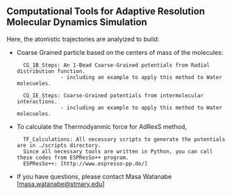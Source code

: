 ## Computational Tools for Adaptive Resolution Molecular Dynamics Simulation 

Here, the atomistic trajectories are analyized to build:

- Coarse Grained particle based on the centers of mass of the molecules:

		CG_1B_Steps: An 1-Bead Coarse-Grained potentials from Radial distribution function.
					- including an example to apply this method to Water molecueles.

		CG_IE_Steps: Coarse-Grained potentials from intermolecular interactions.
					- including an example to apply this method to Water molecueles.
					
- To calculate the Thermodyanmic force for AdResS method, 
		
		TF_Calculations: All necessary scripts to generate the potentials are in ./scripts directory. 
		Since all necessary tools are written in Python, you can call these codes from ESPResSo++ program.
		ESPResSo++: [http://www.espresso-pp.de/]

- If you have questions, please contact Masa Watanabe [masa.watanabe@stmary.edu]
